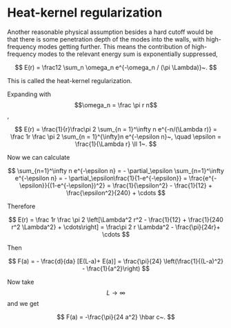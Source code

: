 # Heat-kernel regularization

Another reasonable physical assumption besides a hard cutoff would be that there is some penetration depth of the modes into the walls, with high-frequency modes getting further. This means the contribution of high-frequency modes to the relevant energy sum is exponentially suppressed,

$$
E(r) = \frac12 \sum_n \omega_n e^{-\omega_n / (\pi \Lambda)}~.
$$

This is called the heat-kernel regularization.

Expanding with $$\omega_n = \frac \pi r n$$,

$$
E(r) = \frac{1}{r}\frac\pi 2 \sum_{n = 1}^\infty n e^{-n/(\Lambda r)} = \frac 1r \frac \pi 2 \sum_{n = 1}^{\infty}n e^{-\epsilon n}~, \quad \epsilon = \frac{1}{\Lambda r} \ll 1~.
$$

Now we can calculate

$$
\sum_{n=1}^\infty n e^{-\epsilon n} = - \partial_\epsilon \sum_{n=1}^\infty e^{-\epsilon n} = - \partial_\epsilon\frac{1}{1-e^{-\epsilon}} = \frac{e^{-\epsilon}}{(1-e^{-\epsilon})^2} = \frac{1}{\epsilon^2} - \frac{1}{12} + \frac{\epsilon^2}{240} + \cdots
$$

Therefore

$$
E(r) = \frac 1r \frac \pi 2 \left[\Lambda^2 r^2 - \frac{1}{12} + \frac{1}{240 r^2 \Lambda^2} + \cdots\right] = \frac\pi 2 r \Lambda^2 - \frac{\pi}{24r}+ \cdots
$$

Then

$$
F(a) = - \frac{d}{da} [E(L-a)+ E(a)] = \frac{\pi}{24} \left(\frac{1}{(L-a)^2} - \frac{1}{a^2}\right)
$$

Now take $$L \to \infty$$ and we get

$$
F(a) = -\frac{\pi}{24 a^2} \hbar c~.
$$

